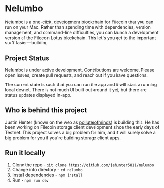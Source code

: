 # Nelumbo 

Nelumbo is a one-click, development blockchain for Filecoin that you can run on your Mac. Rather than spending time with dependencies, version management, and command-line difficulties, you can launch a development version of the Filecoin Lotus blockchain. This let's you get to the important stuff faster—building.

## Project Status  

Nelumbo is under active development. Contributions are welcome. Please open issues, create pull requests, and reach out if you have questions. 

The current state is such that you can run the app and it will start a running local devnet. There is not much UI built out around it yet, but there are status updates displayed in-app. 

##  Who is behind this project  

Justin Hunter (known on the web as [polluterofminds](https://polluterofminds.com)) is building this. He has been working on Filecoin storage client development since the early days of Testnet. This project solves a big problem for him, and it will surely solve a big problem for you if you're building storage client apps. 

##  Run it locally

1. Clone the repo - `git clone https://github.com/jehunter5811/nelumbo`  
2. Change into directory - `cd nelumbo`  
3. Install dependencies - `npm install`  
4. Run - `npm run dev`  

